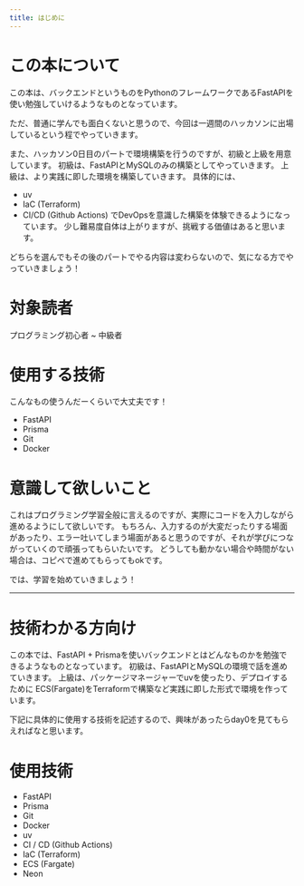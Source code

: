 ```yaml
---
title: はじめに
---
```

# この本について
この本は、バックエンドというものをPythonのフレームワークであるFastAPIを使い勉強していけるようなものとなっています。

ただ、普通に学んでも面白くないと思うので、今回は一週間のハッカソンに出場しているという程でやっていきます。

また、ハッカソン0日目のパートで環境構築を行うのですが、初級と上級を用意しています。
初級は、FastAPIとMySQLのみの構築としてやっていきます。
上級は、より実践に即した環境を構築していきます。
具体的には、
- uv
- IaC (Terraform)
- CI/CD (Github Actions)
でDevOpsを意識した構築を体験できるようになっています。
少し難易度自体は上がりますが、挑戦する価値はあると思います。

どちらを選んでもその後のパートでやる内容は変わらないので、気になる方でやっていきましょう！

# 対象読者
プログラミング初心者 ~ 中級者

# 使用する技術
こんなもの使うんだーくらいで大丈夫です！

- FastAPI
- Prisma
- Git
- Docker

# 意識して欲しいこと
これはプログラミング学習全般に言えるのですが、実際にコードを入力しながら進めるようにして欲しいです。
もちろん、入力するのが大変だったりする場面があったり、エラー吐いてしまう場面があると思うのですが、それが学びにつながっていくので頑張ってもらいたいです。
どうしても動かない場合や時間がない場合は、コピペで進めてもらってもokです。

では、学習を始めていきましょう！

---
# 技術わかる方向け
この本では、FastAPI + Prismaを使いバックエンドとはどんなものかを勉強できるようなものとなっています。
初級は、FastAPIとMySQLの環境で話を進めていきます。
上級は、パッケージマネージャーでuvを使ったり、デプロイするために ECS(Fargate)をTerraformで構築など実践に即した形式で環境を作っています。

下記に具体的に使用する技術を記述するので、興味があったらday0を見てもらえればなと思います。

# 使用技術
- FastAPI
- Prisma
- Git
- Docker
- uv
- CI / CD (Github Actions)
- IaC (Terraform)
- ECS (Fargate)
- Neon


